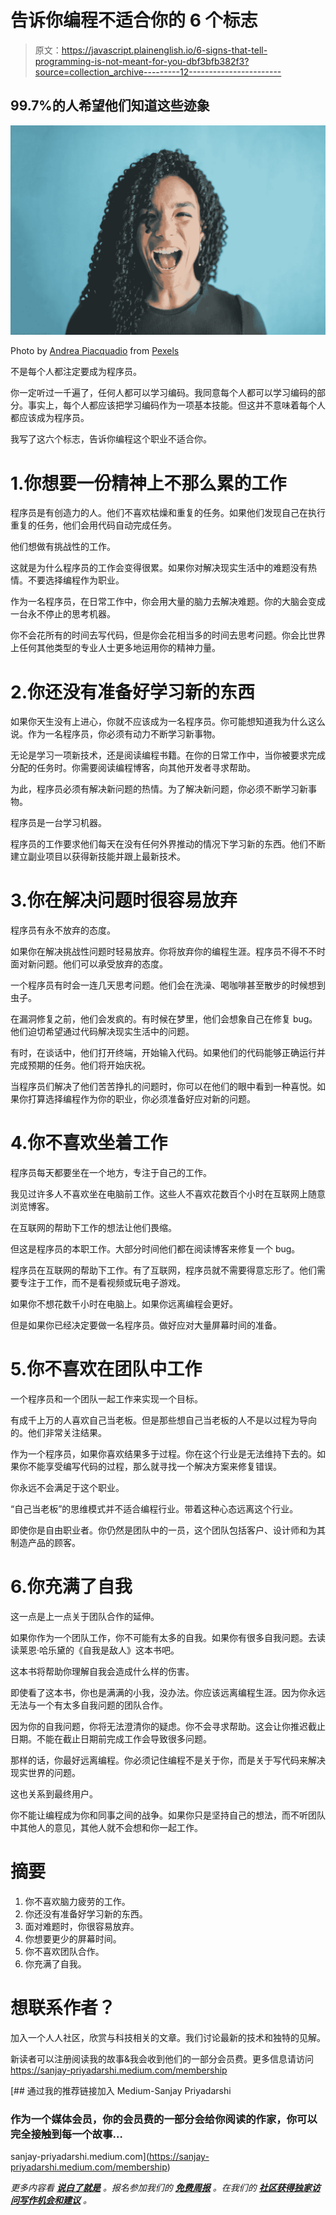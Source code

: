 # 告诉你编程不适合你的 6 个标志

> 原文：<https://javascript.plainenglish.io/6-signs-that-tell-programming-is-not-meant-for-you-dbf3bfb382f3?source=collection_archive---------12----------------------->

## 99.7%的人希望他们知道这些迹象

![](img/d7ada365b24134ce961d69d2e60002a4.png)

Photo by [Andrea Piacquadio](https://www.pexels.com/photo/woman-in-knitted-shirt-is-screaming-3765144/) from [Pexels](https://www.pexels.com/photo/smiling-man-wearing-a-t-shirt-with-hoodie-8422813/?utm_content=attributionCopyText&utm_medium=referral&utm_source=pexels)

不是每个人都注定要成为程序员。

你一定听过一千遍了，任何人都可以学习编码。我同意每个人都可以学习编码的部分。事实上，每个人都应该把学习编码作为一项基本技能。但这并不意味着每个人都应该成为程序员。

我写了这六个标志，告诉你编程这个职业不适合你。

# 1.你想要一份精神上不那么累的工作

程序员是有创造力的人。他们不喜欢枯燥和重复的任务。如果他们发现自己在执行重复的任务，他们会用代码自动完成任务。

他们想做有挑战性的工作。

这就是为什么程序员的工作会变得很累。如果你对解决现实生活中的难题没有热情。不要选择编程作为职业。

作为一名程序员，在日常工作中，你会用大量的脑力去解决难题。你的大脑会变成一台永不停止的思考机器。

你不会花所有的时间去写代码，但是你会花相当多的时间去思考问题。你会比世界上任何其他类型的专业人士更多地运用你的精神力量。

# 2.你还没有准备好学习新的东西

如果你天生没有上进心，你就不应该成为一名程序员。你可能想知道我为什么这么说。作为一名程序员，你必须有动力不断学习新事物。

无论是学习一项新技术，还是阅读编程书籍。在你的日常工作中，当你被要求完成分配的任务时。你需要阅读编程博客，向其他开发者寻求帮助。

为此，程序员必须有解决新问题的热情。为了解决新问题，你必须不断学习新事物。

程序员是一台学习机器。

程序员的工作要求他们每天在没有任何外界推动的情况下学习新的东西。他们不断建立副业项目以获得新技能并跟上最新技术。

# 3.你在解决问题时很容易放弃

程序员有永不放弃的态度。

如果你在解决挑战性问题时轻易放弃。你将放弃你的编程生涯。程序员不得不不时面对新问题。他们可以承受放弃的态度。

一个程序员有时会一连几天思考问题。他们会在洗澡、喝咖啡甚至散步的时候想到虫子。

在漏洞修复之前，他们会发疯的。有时候在梦里，他们会想象自己在修复 bug。他们迫切希望通过代码解决现实生活中的问题。

有时，在谈话中，他们打开终端，开始输入代码。如果他们的代码能够正确运行并完成预期的任务。他们将开始庆祝。

当程序员们解决了他们苦苦挣扎的问题时，你可以在他们的眼中看到一种喜悦。如果你打算选择编程作为你的职业，你必须准备好应对新的问题。

# 4.你不喜欢坐着工作

程序员每天都要坐在一个地方，专注于自己的工作。

我见过许多人不喜欢坐在电脑前工作。这些人不喜欢花数百个小时在互联网上随意浏览博客。

在互联网的帮助下工作的想法让他们畏缩。

但这是程序员的本职工作。大部分时间他们都在阅读博客来修复一个 bug。

程序员在互联网的帮助下工作。有了互联网，程序员就不需要得意忘形了。他们需要专注于工作，而不是看视频或玩电子游戏。

如果你不想花数千小时在电脑上。如果你远离编程会更好。

但是如果你已经决定要做一名程序员。做好应对大量屏幕时间的准备。

# 5.你不喜欢在团队中工作

一个程序员和一个团队一起工作来实现一个目标。

有成千上万的人喜欢自己当老板。但是那些想自己当老板的人不是以过程为导向的。他们非常关注结果。

作为一个程序员，如果你喜欢结果多于过程。你在这个行业是无法维持下去的。如果你不能享受编写代码的过程，那么就寻找一个解决方案来修复错误。

你永远不会满足于这个职业。

“自己当老板”的思维模式并不适合编程行业。带着这种心态远离这个行业。

即使你是自由职业者。你仍然是团队中的一员，这个团队包括客户、设计师和为其制造产品的顾客。

# 6.你充满了自我

这一点是上一点关于团队合作的延伸。

如果你作为一个团队工作，你不可能有太多的自我。如果你有很多自我问题。去读读莱恩·哈乐黛的《自我是敌人》这本书吧。

这本书将帮助你理解自我会造成什么样的伤害。

即使看了这本书，你也是满满的小我，没办法。你应该远离编程生涯。因为你永远无法与一个有太多自我问题的团队合作。

因为你的自我问题，你将无法澄清你的疑虑。你不会寻求帮助。这会让你推迟截止日期。不能在截止日期前完成工作会导致很多问题。

那样的话，你最好远离编程。你必须记住编程不是关于你，而是关于写代码来解决现实世界的问题。

这也关系到最终用户。

你不能让编程成为你和同事之间的战争。如果你只是坚持自己的想法，而不听团队中其他人的意见，其他人就不会想和你一起工作。

# 摘要

1.  你不喜欢脑力疲劳的工作。
2.  你还没有准备好学习新的东西。
3.  面对难题时，你很容易放弃。
4.  你想要更少的屏幕时间。
5.  你不喜欢团队合作。
6.  你充满了自我。

# 想联系作者？

加入一个人人社区，欣赏与科技相关的文章。我们讨论最新的技术和独特的见解。

新读者可以注册阅读我的故事&我会收到他们的一部分会员费。更多信息请访问 https://sanjay-priyadarshi.medium.com/membership

[](https://sanjay-priyadarshi.medium.com/membership) [## 通过我的推荐链接加入 Medium-Sanjay Priyadarshi

### 作为一个媒体会员，你的会员费的一部分会给你阅读的作家，你可以完全接触到每一个故事…

sanjay-priyadarshi.medium.com](https://sanjay-priyadarshi.medium.com/membership) 

*更多内容看* [***说白了就是***](http://plainenglish.io/) *。报名参加我们的* [***免费周报***](http://newsletter.plainenglish.io/) *。在我们的* [***社区获得独家访问写作机会和建议***](https://discord.gg/GtDtUAvyhW) *。*